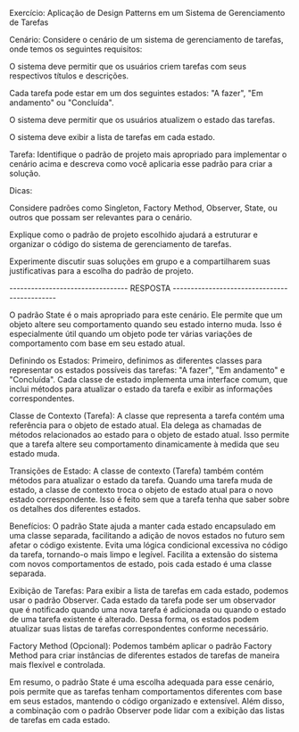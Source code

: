 Exercício: Aplicação de Design Patterns em um Sistema de Gerenciamento de Tarefas

Cenário: Considere o cenário de um sistema de gerenciamento de tarefas, onde temos os seguintes requisitos:

O sistema deve permitir que os usuários criem tarefas com seus respectivos títulos e descrições.

Cada tarefa pode estar em um dos seguintes estados: "A fazer", "Em andamento" ou "Concluída".

O sistema deve permitir que os usuários atualizem o estado das tarefas.

O sistema deve exibir a lista de tarefas em cada estado.

Tarefa: Identifique o padrão de projeto mais apropriado para implementar o cenário acima e descreva como você aplicaria esse padrão para criar a solução.

Dicas:

Considere padrões como Singleton, Factory Method, Observer, State, ou outros que possam ser relevantes para o cenário.

Explique como o padrão de projeto escolhido ajudará a estruturar e organizar o código do sistema de gerenciamento de tarefas.

Experimente discutir suas soluções em grupo e a compartilharem suas justificativas para a escolha do padrão de projeto.

--------------------------------- RESPOSTA ---------------------------------------------

O padrão State é o mais apropriado para este cenário. Ele permite que um objeto altere seu comportamento quando seu estado interno muda. Isso é especialmente útil quando um objeto pode ter várias variações de comportamento com base em seu estado atual.

Definindo os Estados: Primeiro, definimos as diferentes classes para representar os estados possíveis das tarefas: "A fazer", "Em andamento" e "Concluída". Cada classe de estado implementa uma interface comum, que inclui métodos para atualizar o estado da tarefa e exibir as informações correspondentes.

Classe de Contexto (Tarefa): A classe que representa a tarefa contém uma referência para o objeto de estado atual. Ela delega as chamadas de métodos relacionados ao estado para o objeto de estado atual. Isso permite que a tarefa altere seu comportamento dinamicamente à medida que seu estado muda.

Transições de Estado: A classe de contexto (Tarefa) também contém métodos para atualizar o estado da tarefa. Quando uma tarefa muda de estado, a classe de contexto troca o objeto de estado atual para o novo estado correspondente. Isso é feito sem que a tarefa tenha que saber sobre os detalhes dos diferentes estados.

Benefícios: O padrão State ajuda a manter cada estado encapsulado em uma classe separada, facilitando a adição de novos estados no futuro sem afetar o código existente.
Evita uma lógica condicional excessiva no código da tarefa, tornando-o mais limpo e legível.
Facilita a extensão do sistema com novos comportamentos de estado, pois cada estado é uma classe separada.

Exibição de Tarefas: Para exibir a lista de tarefas em cada estado, podemos usar o padrão Observer. Cada estado da tarefa pode ser um observador que é notificado quando uma nova tarefa é adicionada ou quando o estado de uma tarefa existente é alterado. Dessa forma, os estados podem atualizar suas listas de tarefas correspondentes conforme necessário.

Factory Method (Opcional): Podemos também aplicar o padrão Factory Method para criar instâncias de diferentes estados de tarefas de maneira mais flexível e controlada.

Em resumo, o padrão State é uma escolha adequada para esse cenário, pois permite que as tarefas tenham comportamentos diferentes com base em seus estados, mantendo o código organizado e extensível. Além disso, a combinação com o padrão Observer pode lidar com a exibição das listas de tarefas em cada estado.
